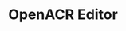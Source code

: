 ---
layout: page
sidenav: true
permalink: tools/openacr-editor/
type: training
title: 'OpenACR Editor'
created: 2023-11-28
redirect_to: 
- https://gsa.github.io/openacr-editor/
---